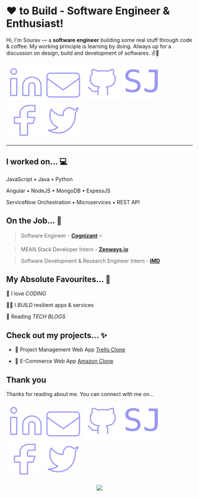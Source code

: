 <!-- Don't remove this --- https://github.com/TheSouravJain -->

<!-- links to social media icons -->

[1.1]: https://github.com/TheSouravJain/TheSouravJain/blob/main/assets/icons/linkedin.svg (LinkedIn icon)

[2.1]: https://github.com/TheSouravJain/TheSouravJain/blob/main/assets/icons/gmail.svg (Gmail icon)

[3.1]: https://github.com/TheSouravJain/TheSouravJain/blob/main/assets/icons/github.svg (GitHub icon)

[4.1]: https://github.com/TheSouravJain/TheSouravJain/blob/main/assets/icons/sj.svg (Portfolio SJ icon)

[5.1]: https://github.com/TheSouravJain/TheSouravJain/blob/main/assets/icons/facebook.svg (Facebook icon)

[6.1]: https://github.com/TheSouravJain/TheSouravJain/blob/main/assets/icons/twitter.svg (Twitter icon)

<!-- links to social media icons -->



<!-- links to my social media accounts -->

[1]: https://www.linkedin.com/in/TheSouravJain
[2]: mailto:sjainsourav@gmail.com
[3]: https://www.github.com/TheSouravJain
[4]: https://souravjain.netlify.app/
[5]: https://www.facebook.com/TheSouravJain
[6]: https://www.twitter.com/TheSouravJain

<!-- links to my social media accounts -->



<!-- Don't remove this --- https://github.com/TheSouravJain -->

<!-- section - intro -->
<!--#### **Software Engineer** @ **Cognizant | IMD** -->

# ❤ to Build - Software Engineer & Enthusiast!


Hi, I'm Sourav — a **software engineer** building some real stuff through code & coffee. My working principle is learning by doing. Always up for a discussion on design, build and development of softwares. ✌💖

<!-- section - intro -->



<!-- section - social media icons -->

[![LinkedIn TheSouravJain][1.1]][1]
[![Gmail TheSouravJain][2.1]][2]
[![GitHub TheSouravJain][3.1]][3]
[![Portfolio TheSouravJain][4.1]][4]
[![Facebook TheSouravJain][5.1]][5]
[![Twitter TheSouravJain][6.1]][6]

<!-- section - social media icons -->



---



<!-- section - skills -->

## I worked on... 💻

JavaScript • Java • Python 

Angular • NodeJS • MongoDB • ExpessJS 

ServiceNow Orchestration • Microservices • REST API

<!-- section - skills -->



<!-- section - job details -->

## On the Job... 💯

> Software Engineer - [**Cognizant**](https://www.cognizant.com/)  ⭐

> MEAN Stack Developer Intern - [**Zenways.io**](https://www.zenways.io/)

> Software Development & Research Engineer Intern - [**IMD**](https://mausam.imd.gov.in/)

<!-- section - job details -->



<!-- section - interests -->

## My Absolute Favourites... 💖

🦄 I love _CODING_

👨‍💻 I _BUILD_ resilient apps & services

📰 Reading _TECH BLOGS_

<!-- section - interests -->



<!-- section - projects -->

## Check out my projects... ✨

- 📑 Project Management Web App [Trello Clone](https://trello-souravjain.herokuapp.com/)

- 🛒 E-Commerce Web App [Amazon Clone](https://souravjain-clone-amaze.web.app/)

<!-- section - projects -->



## Thank you 

Thanks for reading about me. You can connect with me on...



<!-- section - social media icons -->

[![LinkedIn TheSouravJain][1.1]][1]
[![Gmail TheSouravJain][2.1]][2]
[![GitHub TheSouravJain][3.1]][3]
[![Portfolio TheSouravJain][4.1]][4]
[![Facebook TheSouravJain][5.1]][5]
[![Twitter TheSouravJain][6.1]][6]

<!-- section - social media icons -->



<p align='center'>
<img align='center' src="https://visitor-badge.glitch.me/badge?page_id=TheSouravJain.visitor-badge">
<p/>
